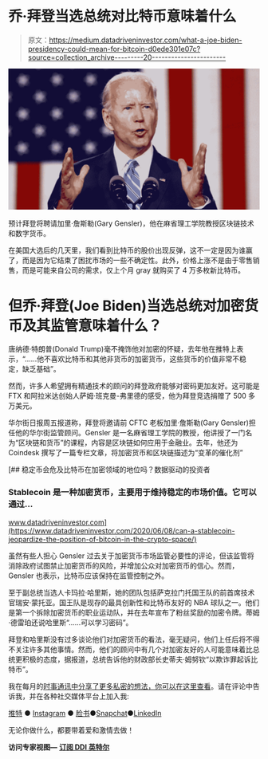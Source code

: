 # 乔·拜登当选总统对比特币意味着什么

> 原文：<https://medium.datadriveninvestor.com/what-a-joe-biden-presidency-could-mean-for-bitcoin-d0ede301e07c?source=collection_archive---------20----------------------->

![](img/b08fc1ae43067b5677ebb4c1e17dde18.png)

预计拜登将聘请加里·詹斯勒(Gary Gensler)，他在麻省理工学院教授区块链技术和数字货币。

在美国大选后的几天里，我们看到比特币的股价出现反弹，这不一定是因为谁赢了，而是因为它结束了困扰市场的一些不确定性。此外，价格上涨不是由于零售销售，而是可能来自公司的需求，仅上个月 gray 就购买了 4 万多枚新比特币。

# 但乔·拜登(Joe Biden)当选总统对加密货币及其监管意味着什么？

唐纳德·特朗普(Donald Trump)毫不掩饰他对加密的怀疑，去年他在推特上表示，“……他不喜欢比特币和其他非货币的加密货币，这些货币的价值非常不稳定，缺乏基础”。

然而，许多人希望拥有精通技术的顾问的拜登政府能够对密码更加友好。这可能是 FTX 和阿拉米达创始人萨姆·班克曼-弗里德的感受，他为拜登竞选捐赠了 500 多万美元。

华尔街日报周五报道称，拜登将邀请前 CFTC 老板加里·詹斯勒(Gary Gensler)担任他的华尔街监管顾问。Gensler 是一名麻省理工学院的教授，他讲授了一门名为“区块链和货币”的课程，内容是区块链如何应用于金融业。去年，他还为 Coindesk 撰写了一篇专栏文章，将加密货币和区块链描述为“变革的催化剂”

[](https://www.datadriveninvestor.com/2020/06/08/can-a-stablecoin-jeopardize-the-position-of-bitcoin-in-the-crypto-space/) [## 稳定币会危及比特币在加密领域的地位吗？数据驱动的投资者

### Stablecoin 是一种加密货币，主要用于维持稳定的市场价值。它可以通过…

www.datadriveninvestor.com](https://www.datadriveninvestor.com/2020/06/08/can-a-stablecoin-jeopardize-the-position-of-bitcoin-in-the-crypto-space/) 

虽然有些人担心 Gensler 过去关于加密货币市场监管必要性的评论，但该监管将消除政府试图禁止加密货币的风险，并增加公众对加密货币的信心。然而，Gensler 也表示，比特币应该保持在监管控制之外。

至于副总统当选人卡玛拉·哈里斯，她的团队包括萨克拉门托国王队的前首席技术官瑞安·蒙托亚。国王队是现存的最具创新性和比特币友好的 NBA 球队之一。他们是第一个拆除加密货币的职业运动队，并在去年宣布了粉丝奖励的加密令牌。蒂姆·德雷珀还说哈里斯“……可以学习密码”。

拜登和哈里斯没有过多谈论他们对加密货币的看法，毫无疑问，他们上任后将不得不关注许多其他事情。然而，他们的顾问中有几个对加密友好的人可能意味着比总统更积极的态度，据报道，总统告诉他的财政部长史蒂夫·姆努钦“以欺诈罪起诉比特币”。

我在每月的[时事通讯中分享了更多私密的想法，你可以在这里查看](https://mailchi.mp/bf8f8e8ed697/keep-in-touch-with-lukas)。请在评论中告诉我，并在各种社交媒体平台上加入我:

[推特](https://twitter.com/WiesfleckerL) ● [Instagram](https://www.instagram.com/lukaswiesflecker/) ● [脸书](https://www.facebook.com/lukaswiesfleckerr)●[Snapchat](https://www.snapchat.com/add/luggooo)●[LinkedIn](https://www.linkedin.com/in/lukas-wiesflecker-1b11251a5/)

无论你做什么，都要带着爱和激情去做！

**访问专家视图—** [**订阅 DDI 英特尔**](https://datadriveninvestor.com/ddi-intel)